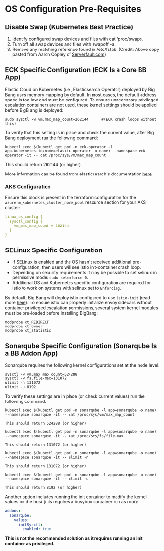 # OS Configuration Pre-Requisites

## Disable Swap (Kubernetes Best Practice)

1. Identify configured swap devices and files with cat /proc/swaps.
2. Turn off all swap devices and files with swapoff -a.
3. Remove any matching reference found in /etc/fstab.
(Credit: Above copy pasted from Aaron Copley of [Serverfault.com](https://serverfault.com/questions/684771/best-way-to-disable-swap-in-linux))

## ECK Specific Configuration (ECK Is a Core BB App)

Elastic Cloud on Kubernetes (i.e., Elasticsearch Operator) deployed by Big Bang uses memory mapping by default. In most cases, the default address space is too low and must be configured.
To ensure unnecessary privileged escalation containers are not used, these kernel settings should be applied before BigB ang is deployed:

```shell
sudo sysctl -w vm.max_map_count=262144      #(ECK crash loops without this)
```
To verify that this setting is in place and check the current value, after Big Bang deployment run the following command:
```shell
kubectl exec $(kubectl get pod -n eck-operator -l app.kubernetes.io/name=elastic-operator -o name) --namespace eck-operator -it -- cat /proc/sys/vm/max_map_count
```
This should return 262144 (or higher)


More information can be found from elasticsearch's documentation [here](https://www.elastic.co/guide/en/cloud-on-k8s/current/k8s-virtual-memory.html#k8s-virtual-memory)

### AKS Configuration

Ensure this block is present in the terraform configuration for the `azurerm_kubernetes_cluster_node_pool` resource section for your AKS cluster:

```yaml
linux_os_config {
  sysctl_config {
    vm_max_map_count = 262144
  }
}
```

## SELinux Specific Configuration

* If SELinux is enabled and the OS hasn't received additional pre-configuration, then users will see istio init-container crash loop.
* Depending on security requirements it may be possible to set selinux in permissive mode: `sudo setenforce 0`.
* Additional OS and Kubernetes specific configuration are required for istio to work on systems with selinux set to `Enforcing`.

By default, Big Bang will deploy istio configured to use `istio-init` (read more [here](https://istio.io/latest/docs/setup/additional-setup/cni/)).  To ensure istio can properly initialize envoy sidecars without container privileged escalation permissions, several system kernel modules must be pre-loaded before installing BigBang:

```shell
modprobe xt_REDIRECT
modprobe xt_owner
modprobe xt_statistic
```

## Sonarqube Specific Configuration (Sonarqube Is a BB Addon App)

Sonarqube requires the following kernel configurations set at the node level:

```shell
sysctl -w vm.max_map_count=524288
sysctl -w fs.file-max=131072
ulimit -n 131072
ulimit -u 8192
```
To verify these settings are in place (or check current values) run the following command:

```shell
kubectl exec $(kubectl get pod -n sonarqube -l app=sonarqube -o name) --namespace sonarqube -it -- cat /proc/sys/vm/max_map_count

This should return 524288 (or higher)

kubectl exec $(kubectl get pod -n sonarqube -l app=sonarqube -o name) --namespace sonarqube -it -- cat /proc/sys/fs/file-max

This should return 131072 (or higher)

kubectl exec $(kubectl get pod -n sonarqube -l app=sonarqube -o name) --namespace sonarqube -it -- ulimit -n

This should return 131072 (or higher)

kubectl exec $(kubectl get pod -n sonarqube -l app=sonarqube -o name) --namespace sonarqube -it -- ulimit -u

This should return 8192 (or higher)
```

Another option includes running the init container to modify the kernel values on the host (this requires a busybox container run as root):

```yaml
addons:
  sonarqube:
    values:
      initSysctl:
        enabled: true
```

**This is not the recommended solution as it requires running an init container as privileged.**
